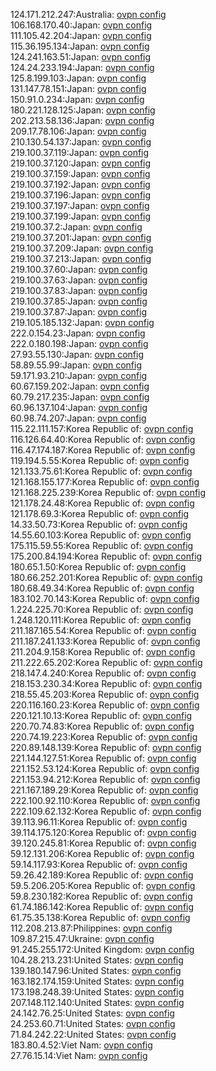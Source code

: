 124.171.212.247:Australia: [ovpn config](vpn/124_171_212_247.ovpn)  
106.168.170.40:Japan: [ovpn config](vpn/106_168_170_40.ovpn)  
111.105.42.204:Japan: [ovpn config](vpn/111_105_42_204.ovpn)  
115.36.195.134:Japan: [ovpn config](vpn/115_36_195_134.ovpn)  
124.241.163.51:Japan: [ovpn config](vpn/124_241_163_51.ovpn)  
124.24.233.194:Japan: [ovpn config](vpn/124_24_233_194.ovpn)  
125.8.199.103:Japan: [ovpn config](vpn/125_8_199_103.ovpn)  
131.147.78.151:Japan: [ovpn config](vpn/131_147_78_151.ovpn)  
150.91.0.234:Japan: [ovpn config](vpn/150_91_0_234.ovpn)  
180.221.128.125:Japan: [ovpn config](vpn/180_221_128_125.ovpn)  
202.213.58.136:Japan: [ovpn config](vpn/202_213_58_136.ovpn)  
209.17.78.106:Japan: [ovpn config](vpn/209_17_78_106.ovpn)  
210.130.54.137:Japan: [ovpn config](vpn/210_130_54_137.ovpn)  
219.100.37.119:Japan: [ovpn config](vpn/219_100_37_119.ovpn)  
219.100.37.120:Japan: [ovpn config](vpn/219_100_37_120.ovpn)  
219.100.37.159:Japan: [ovpn config](vpn/219_100_37_159.ovpn)  
219.100.37.192:Japan: [ovpn config](vpn/219_100_37_192.ovpn)  
219.100.37.196:Japan: [ovpn config](vpn/219_100_37_196.ovpn)  
219.100.37.197:Japan: [ovpn config](vpn/219_100_37_197.ovpn)  
219.100.37.199:Japan: [ovpn config](vpn/219_100_37_199.ovpn)  
219.100.37.2:Japan: [ovpn config](vpn/219_100_37_2.ovpn)  
219.100.37.201:Japan: [ovpn config](vpn/219_100_37_201.ovpn)  
219.100.37.209:Japan: [ovpn config](vpn/219_100_37_209.ovpn)  
219.100.37.213:Japan: [ovpn config](vpn/219_100_37_213.ovpn)  
219.100.37.60:Japan: [ovpn config](vpn/219_100_37_60.ovpn)  
219.100.37.63:Japan: [ovpn config](vpn/219_100_37_63.ovpn)  
219.100.37.83:Japan: [ovpn config](vpn/219_100_37_83.ovpn)  
219.100.37.85:Japan: [ovpn config](vpn/219_100_37_85.ovpn)  
219.100.37.87:Japan: [ovpn config](vpn/219_100_37_87.ovpn)  
219.105.185.132:Japan: [ovpn config](vpn/219_105_185_132.ovpn)  
222.0.154.23:Japan: [ovpn config](vpn/222_0_154_23.ovpn)  
222.0.180.198:Japan: [ovpn config](vpn/222_0_180_198.ovpn)  
27.93.55.130:Japan: [ovpn config](vpn/27_93_55_130.ovpn)  
58.89.55.99:Japan: [ovpn config](vpn/58_89_55_99.ovpn)  
59.171.93.210:Japan: [ovpn config](vpn/59_171_93_210.ovpn)  
60.67.159.202:Japan: [ovpn config](vpn/60_67_159_202.ovpn)  
60.79.217.235:Japan: [ovpn config](vpn/60_79_217_235.ovpn)  
60.96.137.104:Japan: [ovpn config](vpn/60_96_137_104.ovpn)  
60.98.74.207:Japan: [ovpn config](vpn/60_98_74_207.ovpn)  
115.22.111.157:Korea Republic of: [ovpn config](vpn/115_22_111_157.ovpn)  
116.126.64.40:Korea Republic of: [ovpn config](vpn/116_126_64_40.ovpn)  
116.47.174.187:Korea Republic of: [ovpn config](vpn/116_47_174_187.ovpn)  
119.194.5.55:Korea Republic of: [ovpn config](vpn/119_194_5_55.ovpn)  
121.133.75.61:Korea Republic of: [ovpn config](vpn/121_133_75_61.ovpn)  
121.168.155.177:Korea Republic of: [ovpn config](vpn/121_168_155_177.ovpn)  
121.168.225.239:Korea Republic of: [ovpn config](vpn/121_168_225_239.ovpn)  
121.178.24.48:Korea Republic of: [ovpn config](vpn/121_178_24_48.ovpn)  
121.178.69.3:Korea Republic of: [ovpn config](vpn/121_178_69_3.ovpn)  
14.33.50.73:Korea Republic of: [ovpn config](vpn/14_33_50_73.ovpn)  
14.55.60.103:Korea Republic of: [ovpn config](vpn/14_55_60_103.ovpn)  
175.115.59.55:Korea Republic of: [ovpn config](vpn/175_115_59_55.ovpn)  
175.200.84.194:Korea Republic of: [ovpn config](vpn/175_200_84_194.ovpn)  
180.65.1.50:Korea Republic of: [ovpn config](vpn/180_65_1_50.ovpn)  
180.66.252.201:Korea Republic of: [ovpn config](vpn/180_66_252_201.ovpn)  
180.68.49.34:Korea Republic of: [ovpn config](vpn/180_68_49_34.ovpn)  
183.102.70.143:Korea Republic of: [ovpn config](vpn/183_102_70_143.ovpn)  
1.224.225.70:Korea Republic of: [ovpn config](vpn/1_224_225_70.ovpn)  
1.248.120.111:Korea Republic of: [ovpn config](vpn/1_248_120_111.ovpn)  
211.187.165.54:Korea Republic of: [ovpn config](vpn/211_187_165_54.ovpn)  
211.187.241.133:Korea Republic of: [ovpn config](vpn/211_187_241_133.ovpn)  
211.204.9.158:Korea Republic of: [ovpn config](vpn/211_204_9_158.ovpn)  
211.222.65.202:Korea Republic of: [ovpn config](vpn/211_222_65_202.ovpn)  
218.147.4.240:Korea Republic of: [ovpn config](vpn/218_147_4_240.ovpn)  
218.153.230.34:Korea Republic of: [ovpn config](vpn/218_153_230_34.ovpn)  
218.55.45.203:Korea Republic of: [ovpn config](vpn/218_55_45_203.ovpn)  
220.116.160.23:Korea Republic of: [ovpn config](vpn/220_116_160_23.ovpn)  
220.121.10.13:Korea Republic of: [ovpn config](vpn/220_121_10_13.ovpn)  
220.70.74.83:Korea Republic of: [ovpn config](vpn/220_70_74_83.ovpn)  
220.74.19.223:Korea Republic of: [ovpn config](vpn/220_74_19_223.ovpn)  
220.89.148.139:Korea Republic of: [ovpn config](vpn/220_89_148_139.ovpn)  
221.144.127.51:Korea Republic of: [ovpn config](vpn/221_144_127_51.ovpn)  
221.152.53.124:Korea Republic of: [ovpn config](vpn/221_152_53_124.ovpn)  
221.153.94.212:Korea Republic of: [ovpn config](vpn/221_153_94_212.ovpn)  
221.167.189.29:Korea Republic of: [ovpn config](vpn/221_167_189_29.ovpn)  
222.100.92.110:Korea Republic of: [ovpn config](vpn/222_100_92_110.ovpn)  
222.109.62.132:Korea Republic of: [ovpn config](vpn/222_109_62_132.ovpn)  
39.113.96.11:Korea Republic of: [ovpn config](vpn/39_113_96_11.ovpn)  
39.114.175.120:Korea Republic of: [ovpn config](vpn/39_114_175_120.ovpn)  
39.120.245.81:Korea Republic of: [ovpn config](vpn/39_120_245_81.ovpn)  
59.12.131.206:Korea Republic of: [ovpn config](vpn/59_12_131_206.ovpn)  
59.14.117.93:Korea Republic of: [ovpn config](vpn/59_14_117_93.ovpn)  
59.26.42.189:Korea Republic of: [ovpn config](vpn/59_26_42_189.ovpn)  
59.5.206.205:Korea Republic of: [ovpn config](vpn/59_5_206_205.ovpn)  
59.8.230.182:Korea Republic of: [ovpn config](vpn/59_8_230_182.ovpn)  
61.74.186.142:Korea Republic of: [ovpn config](vpn/61_74_186_142.ovpn)  
61.75.35.138:Korea Republic of: [ovpn config](vpn/61_75_35_138.ovpn)  
112.208.213.87:Philippines: [ovpn config](vpn/112_208_213_87.ovpn)  
109.87.215.47:Ukraine: [ovpn config](vpn/109_87_215_47.ovpn)  
91.245.255.172:United Kingdom: [ovpn config](vpn/91_245_255_172.ovpn)  
104.28.213.231:United States: [ovpn config](vpn/104_28_213_231.ovpn)  
139.180.147.96:United States: [ovpn config](vpn/139_180_147_96.ovpn)  
163.182.174.159:United States: [ovpn config](vpn/163_182_174_159.ovpn)  
173.198.248.39:United States: [ovpn config](vpn/173_198_248_39.ovpn)  
207.148.112.140:United States: [ovpn config](vpn/207_148_112_140.ovpn)  
24.142.76.25:United States: [ovpn config](vpn/24_142_76_25.ovpn)  
24.253.60.71:United States: [ovpn config](vpn/24_253_60_71.ovpn)  
71.84.242.22:United States: [ovpn config](vpn/71_84_242_22.ovpn)  
183.80.4.52:Viet Nam: [ovpn config](vpn/183_80_4_52.ovpn)  
27.76.15.14:Viet Nam: [ovpn config](vpn/27_76_15_14.ovpn)  
